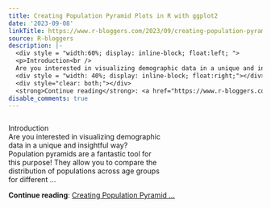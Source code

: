 ```yaml
---
title: Creating Population Pyramid Plots in R with ggplot2
date: '2023-09-08'
linkTitle: https://www.r-bloggers.com/2023/09/creating-population-pyramid-plots-in-r-with-ggplot2/
source: R-bloggers
description: |-
  <div style = "width:60%; display: inline-block; float:left; ">
  <p>Introduction<br />
  Are you interested in visualizing demographic data in a unique and insightful way? Population pyramids are a fantastic tool for this purpose! They allow you to compare the distribution of populations across age groups for different ...</p></div>
  <div style = "width: 40%; display: inline-block; float:right;"></div>
  <div style="clear: both;"></div>
  <strong>Continue reading</strong>: <a href="https://www.r-bloggers.com/2023/09/creating-population-pyramid-plots-in-r-with-ggplot2/">Creating Population Pyramid ...
disable_comments: true
---
```

<div style = "width:60%; display: inline-block; float:left; ">
<p>Introduction<br />
Are you interested in visualizing demographic data in a unique and insightful way? Population pyramids are a fantastic tool for this purpose! They allow you to compare the distribution of populations across age groups for different ...</p></div>
<div style = "width: 40%; display: inline-block; float:right;"></div>
<div style="clear: both;"></div>
<strong>Continue reading</strong>: <a href="https://www.r-bloggers.com/2023/09/creating-population-pyramid-plots-in-r-with-ggplot2/">Creating Population Pyramid ...